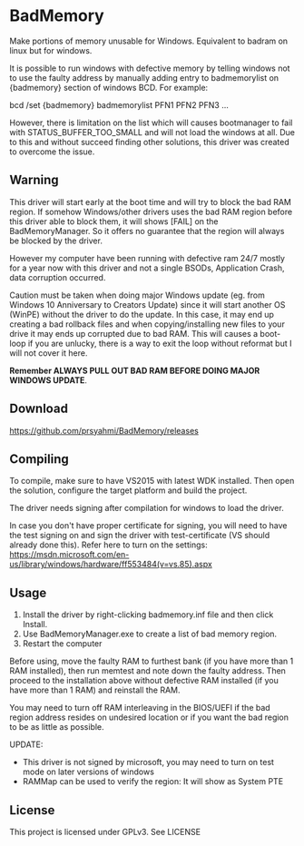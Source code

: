 # BadMemory
Make portions of memory unusable for Windows. Equivalent to badram on linux but for windows.

It is possible to run windows with defective memory by telling windows not to use the faulty address by manually adding entry to badmemorylist on {badmemory} section of windows BCD.
For example:

  bcd /set {badmemory} badmemorylist PFN1 PFN2 PFN3 ...

However, there is limitation on the list which will causes bootmanager to fail with STATUS_BUFFER_TOO_SMALL and will not load the windows at all. Due to this and without succeed finding other solutions, this driver was created to overcome the issue.

## Warning
This driver will start early at the boot time and will try to block the bad RAM region. If somehow Windows/other drivers uses the bad RAM region before this driver able to block them, it will shows [FAIL] on the BadMemoryManager. So it offers no guarantee that the region will always be blocked by the driver.

However my computer have been running with defective ram 24/7 mostly for a year now with this driver and not a single BSODs, Application Crash, data corruption occurred.

Caution must be taken when doing major Windows update (eg. from Windows 10 Anniversary to Creators Update) since it will start another OS (WinPE) without the driver to do the update. In this case, it may end up creating a bad rollback files and when copying/installing new files to your drive it may ends up corrupted due to bad RAM. This will causes a boot-loop if you are unlucky, there is a way to exit the loop without reformat but I will not cover it here.

**Remember ALWAYS PULL OUT BAD RAM BEFORE DOING MAJOR WINDOWS UPDATE**.

## Download
https://github.com/prsyahmi/BadMemory/releases

## Compiling
To compile, make sure to have VS2015 with latest WDK installed. Then open the solution, configure the target platform and build the project.

The driver needs signing after compilation for windows to load the driver.

In case you don't have proper certificate for signing, you will need to have the test signing on and sign the driver with test-certificate (VS should already done this).
Refer here to turn on the settings: https://msdn.microsoft.com/en-us/library/windows/hardware/ff553484(v=vs.85).aspx

## Usage
1. Install the driver by right-clicking badmemory.inf file and then click Install.
2. Use BadMemoryManager.exe to create a list of bad memory region.
3. Restart the computer

Before using, move the faulty RAM to furthest bank (if you have more than 1 RAM installed), then run memtest and note down the faulty address. Then proceed to the installation above without defective RAM installed (if you have more than 1 RAM) and reinstall the RAM.

You may need to turn off RAM interleaving in the BIOS/UEFI if the bad region address resides on undesired location or if you want the bad region to be as little as possible.

UPDATE:
- This driver is not signed by microsoft, you may need to turn on test mode on later versions of windows
- RAMMap can be used to verify the region: It will show as System PTE

## License
This project is licensed under GPLv3. See LICENSE
